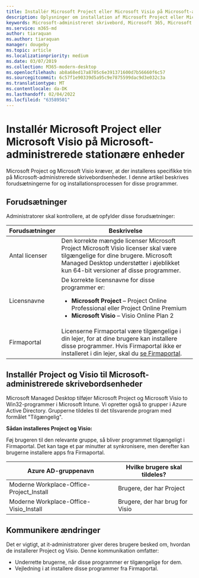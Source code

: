 ```yaml
---
title: Installér Microsoft Project eller Microsoft Visio på Microsoft-administrerede stationære enheder
description: Oplysninger om installation af Microsoft Project eller Microsoft Visio på Microsoft-administrerede desktopenheder
keywords: Microsoft-administreret skrivebord, Microsoft 365, Microsoft Project, Microsoft Visio
ms.service: m365-md
author: tiaraquan
ms.author: tiaraquan
manager: dougeby
ms.topic: article
ms.localizationpriority: medium
ms.date: 03/07/2019
ms.collection: M365-modern-desktop
ms.openlocfilehash: ab8a68ed17a8705c6e391371600d7b56660f6c57
ms.sourcegitcommit: 6c57f1e90339d5a95c9e7875599dac9d3e032c3a
ms.translationtype: MT
ms.contentlocale: da-DK
ms.lasthandoff: 02/04/2022
ms.locfileid: "63589501"
---
```

# <a name="install-microsoft-project-or-microsoft-visio-on-microsoft-managed-desktop-devices"></a>Installér Microsoft Project eller Microsoft Visio på Microsoft-administrerede stationære enheder

Microsoft Project og Microsoft Visio kræver, at der installeres specifikke trin på Microsoft-administrerede skrivebordsenheder. I denne artikel beskrives forudsætningerne for og installationsprocessen for disse programmer.

## <a name="prerequisites"></a>Forudsætninger

Administratorer skal kontrollere, at de opfylder disse forudsætninger:

| Forudsætninger | Beskrivelse |
| ------ | ------ |
| Antal licenser | Den korrekte mængde licenser Microsoft Project Microsoft Visio licenser skal være tilgængelige for dine brugere. Microsoft Managed Desktop understøtter i øjeblikket kun 64-bit versioner af disse programmer. |
| Licensnavne | De korrekte licensnavne for disse programmer er: <ul><li>**Microsoft Project** – Project Online Professional eller Project Online Premium</li><li>**Microsoft Visio** – Visio Online Plan 2</li><ul> |
| Firmaportal | Licenserne Firmaportal være tilgængelige i din lejer, for at dine brugere kan installere disse programmer. Hvis Firmaportal ikke er installeret i din lejer, skal du [se Firmaportal](company-portal.md). |

## <a name="deploy-project-and-visio-for-microsoft-managed-desktop-devices"></a>Installér Project og Visio til Microsoft-administrerede skrivebordsenheder

Microsoft Managed Desktop tilføjer Microsoft Project og Microsoft Visio to Win32-programmer i Microsoft Intune. Vi opretter også to grupper i Azure Active Directory. Grupperne tildeles til det tilsvarende program med formålet "Tilgængelig".

**Sådan installeres Project og Visio:**

Føj brugeren til den relevante gruppe, så bliver programmet tilgængeligt i Firmaportal. Det kan tage et par minutter at synkronisere, men derefter kan brugerne installere apps fra Firmaportal.

Azure AD-gruppenavn | Hvilke brugere skal tildeles?
 --- | ---
Moderne Workplace-Office-Project_Install | Brugere, der har Project
Moderne Workplace-Office-Visio_Install | Brugere, der har brug for Visio

## <a name="communicate-changes"></a>Kommunikere ændringer

Det er vigtigt, at it-administratorer giver deres brugere besked om, hvordan de installerer Project og Visio. Denne kommunikation omfatter:

- Underrette brugerne, når disse programmer er tilgængelige for dem.
- Vejledning i at installere disse programmer fra Firmaportal.
